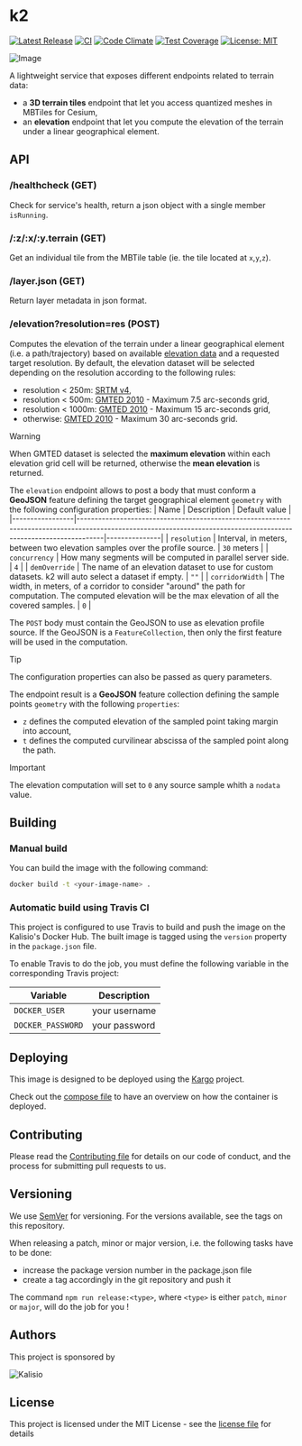 # k2

[![Latest Release](https://img.shields.io/github/v/tag/kalisio/k2?sort=semver&label=latest)](https://github.com/kalisio/k2/releases)
[![CI](https://github.com/kalisio/k2/actions/workflows/main.yaml/badge.svg)](https://github.com/kalisio/k2/actions/workflows/main.yaml)
[![Code Climate](https://codeclimate.com/github/kalisio/k2/badges/gpa.svg)](https://codeclimate.com/github/kalisio/k2)
[![Test Coverage](https://codeclimate.com/github/kalisio/k2/badges/coverage.svg)](https://codeclimate.com/github/kalisio/k2/coverage)
[![License: MIT](https://img.shields.io/badge/License-MIT-yellow.svg)](https://opensource.org/licenses/MIT)

![Image](./k2.png)

A lightweight service that exposes different endpoints related to terrain data:
- a **3D terrain tiles** endpoint that let you access quantized meshes in MBTiles for Cesium,
- an **elevation** endpoint that let you compute the elevation of the terrain under a linear geographical element.

## API

### /healthcheck (GET)

Check for service's health, return a json object with a single member `isRunning`.

### /:z/:x/:y.terrain (GET)

Get an individual tile from the MBTile table (ie. the tile located at `x`,`y`,`z`).

### /layer.json (GET)

Return layer metadata in json format.

### /elevation?resolution=res (POST)

Computes the elevation of the terrain under a linear geographical element (i.e. a path/trajectory) based on available [elevation data](../elevation-data/gmted-2010.md) and a requested target resolution. By default, the elevation dataset will be selected depending on the resolution according to the following rules:
* resolution < 250m: [SRTM v4](https://csidotinfo.wordpress.com/data/srtm-90m-digital-elevation-database-v4-1/),
* resolution < 500m: [GMTED 2010](https://www.usgs.gov/coastal-changes-and-impacts/gmted2010) - Maximum 7.5 arc-seconds grid,
* resolution < 1000m: [GMTED 2010](https://www.usgs.gov/coastal-changes-and-impacts/gmted2010) - Maximum 15 arc-seconds grid,
* otherwise: [GMTED 2010](https://www.usgs.gov/coastal-changes-and-impacts/gmted2010) - Maximum 30 arc-seconds grid.

> [!WARNING]
> When GMTED dataset is selected the **maximum elevation** within each elevation grid cell will be returned, otherwise the **mean elevation** is returned.

The `elevation` endpoint allows to post a body that must conform a **GeoJSON** feature defining the target geographical element `geometry` with the following configuration properties: 
| Name            | Description                                                                                                                                                       | Default value |
|-----------------|-------------------------------------------------------------------------------------------------------------------------------------------------------------------|---------------|
| `resolution`    | Interval, in meters, between two elevation samples over the profile source.                                                                                       | `30` meters   |
| `concurrency`   | How many segments will be computed in parallel server side.                                                                                                       | `4`           |
| `demOverride`   | The name of an elevation dataset to use for custom datasets. k2 will auto select a dataset if empty.                                                              | `""`          |
| `corridorWidth` | The width, in meters, of a corridor to consider "around" the path for computation. The computed elevation will be the max elevation of all the covered samples.   | `0`           |

The `POST` body must contain the GeoJSON to use as elevation profile source. If the GeoJSON is a `FeatureCollection`, then only the first feature will be used in the computation.

> [!TIP]
> The configuration properties can also be passed as query parameters.

The endpoint result is a **GeoJSON** feature collection defining the sample points `geometry` with the following `properties`: 
* `z` defines the computed elevation of the sampled point taking margin into account,
* `t` defines the computed curvilinear abscissa of the sampled point along the path.

> [!IMPORTANT]
> The elevation computation will set to `0` any source sample whith a `nodata` value.

## Building

### Manual build 

You can build the image with the following command:

```bash
docker build -t <your-image-name> .
```

### Automatic build using Travis CI

This project is configured to use Travis to build and push the image on the Kalisio's Docker Hub.
The built image is tagged using the `version` property in the `package.json` file.

To enable Travis to do the job, you must define the following variable in the corresponding Travis project:

| Variable  | Description |
|-----------| ------------|
| `DOCKER_USER` | your username |
| `DOCKER_PASSWORD` | your password |

## Deploying

This image is designed to be deployed using the [Kargo](https://kalisio.github.io/kargo/) project.

Check out the [compose file](https://github.com/kalisio/kargo/blob/master/deploy/k2.yml) to have an overview on how the container is deployed.

## Contributing

Please read the [Contributing file](./.github/CONTRIBUTING.md) for details on our code of conduct, and the process for submitting pull requests to us.

## Versioning

We use [SemVer](https://semver.org/) for versioning. For the versions available, see the tags on this repository.

When releasing a patch, minor or major version, i.e. the following tasks have to be done:
- increase the package version number in the package.json file
- create a tag accordingly in the git repository and push it

The command `npm run release:<type>`, where  `<type>` is either `patch`, `minor` or `major`, will do the job for you ! 

## Authors

This project is sponsored by 

![Kalisio](https://s3.eu-central-1.amazonaws.com/kalisioscope/kalisio/kalisio-logo-black-256x84.png)

## License

This project is licensed under the MIT License - see the [license file](./LICENSE.md) for details
